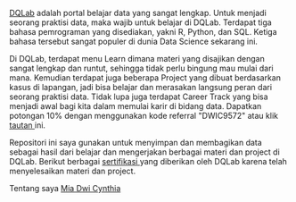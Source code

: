 <a href="https://dqlab.id/">DQLab<a/> adalah portal belajar data yang sangat lengkap. Untuk menjadi seorang praktisi data, maka wajib untuk belajar di DQLab. 
Terdapat tiga bahasa pemrograman yang disediakan, yakni R, Python, dan SQL. 
Ketiga bahasa tersebut sangat populer di dunia Data Science sekarang ini.

Di DQLab, terdapat menu Learn dimana  materi yang disajikan dengan sangat lengkap dan runtut, sehingga tidak perlu bingung mau mulai dari mana. Kemudian terdapat juga beberapa Project yang dibuat berdasarkan kasus di lapangan, jadi bisa belajar dan merasakan langsung peran dari seorang praktisi data. Tidak lupa juga terdapat Career Track yang bisa menjadi awal bagi kita dalam memulai karir di bidang data. Dapatkan potongan 10% dengan menggunakan kode referral "DWIC9572" atau klik  <a href="https://dqlab.id/signup?referralCode=DWIC9572"> tautan <a/> ini.

Repositori ini saya gunakan untuk menyimpan dan membagikan data sebagai hasil dari belajar dan mengerjakan berbagai materi dan project di DQLab.
Berikut berbagai <a href="https://drive.google.com/drive/folders/12vkb9ypaP5S-uzBpPiJTQqf8mYmL_Uf0?usp=sharing">sertifikasi </a> yang diberikan oleh DQLab karena telah menyelesaikan materi dan project.

Tentang saya <a href= "https://miaraoptima.com/portofolio/"> Mia Dwi Cynthia </a>
